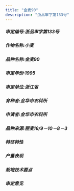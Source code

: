 ```yaml
---
title: "金麦90"
description: "浙品审字第133号"
---
```

##### 审定编号:浙品审字第133号

##### 作物名称:小麦

##### 品种名称:金麦90

##### 审定年份:1995

##### 审定单位:浙江省

##### 育种者:金华市农科所

##### 申请者:金华市农科所

##### 品种来源:丽麦16/9－10－8－3

##### 特征特性


##### 产量表现


##### 栽培技术要点


##### 审定意见

